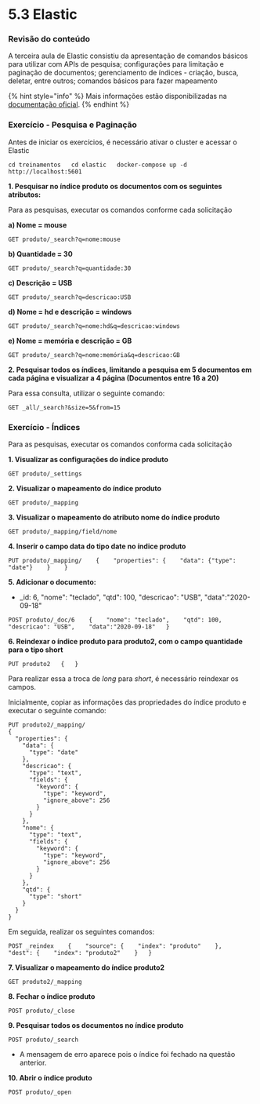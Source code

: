 # 5.3 Elastic

### Revisão do conteúdo

A terceira aula de Elastic consistiu da apresentação de comandos básicos para utilizar com APIs de pesquisa; configurações para limitação e paginação de documentos; gerenciamento de índices - criação, busca, deletar, entre outros; comandos básicos para fazer  mapeamento

{% hint style="info" %}
 Mais informações estão disponibilizadas na [documentação oficial](https://www.elastic.co/guide/index.html).
{% endhint %}

### **Exercício - Pesquisa e Paginação**

Antes de iniciar os exercícios, é necessário ativar o cluster e acessar o Elastic

`cd treinamentos  
cd elastic  
docker-compose up -d  
http://localhost:5601`

**1. Pesquisar no índice produto os documentos com os seguintes atributos:**

Para as pesquisas, executar os comandos conforme cada solicitação

**a\) Nome = mouse** 

`GET produto/_search?q=nome:mouse`

**b\) Quantidade = 30**

`GET produto/_search?q=quantidade:30`

**c\) Descrição = USB**

`GET produto/_search?q=descricao:USB`

**d\) Nome = hd e descrição = windows**

`GET produto/_search?q=nome:hd&q=descricao:windows`

**e\) Nome = memória e descrição = GB**

`GET produto/_search?q=nome:memória&q=descricao:GB`

**2. Pesquisar todos os índices, limitando a pesquisa em 5 documentos em cada página e visualizar a 4 página \(Documentos entre 16 a 20\)**

Para essa consulta, utilizar o seguinte comando:

`GET _all/_search?&size=5&from=15`

### **Exercício - Índices**

Para as pesquisas, executar os comandos conforma cada solicitação

**1. Visualizar as configurações do índice produto**

`GET produto/_settings`

**2. Visualizar o mapeamento do índice produto**

`GET produto/_mapping`

**3. Visualizar o mapeamento do atributo nome do índice produto**

`GET produto/_mapping/field/nome`

**4. Inserir o campo data do tipo date no índice produto**

`PUT produto/_mapping/   
{   
"properties": {   
   "data": {"type": "date"}   
   }   
}`

**5. Adicionar o documento:**

* \_id: 6, "nome": "teclado", "qtd": 100, "descricao": "USB", "data":"2020-09-18"

`POST produto/_doc/6   
{   
   "nome": "teclado",   
   "qtd": 100,   
   "descricao": "USB",   
   "data":"2020-09-18"  
}`

**6. Reindexar o índice produto para produto2, com o campo quantidade para o tipo short**

`PUT produto2  
{  
}`

Para realizar essa a troca de _long_ para _short_, é necessário reindexar os campos. 

Inicialmente, copiar as informações das propriedades do índice produto e executar o seguinte comando:

```text
PUT produto2/_mapping/
{
  "properties": {
    "data": {
      "type": "date"
    },
    "descricao": {
      "type": "text",
      "fields": {
        "keyword": {
          "type": "keyword",
          "ignore_above": 256
        }
      }
    },
    "nome": {
      "type": "text",
      "fields": {
        "keyword": {
          "type": "keyword",
          "ignore_above": 256
        }
      }
    },
    "qtd": {
      "type": "short"
    }
  }
}
```

Em seguida, realizar os seguintes comandos:

`POST _reindex   
{   
   "source": {   
      "index": "produto"   
   },   
   "dest": {   
      "index": "produto2"   
   }  
}`

**7. Visualizar o mapeamento do índice produto2**

`GET produto2/_mapping`

**8. Fechar o índice produto**

`POST produto/_close`

**9. Pesquisar todos os documentos no índice produto**

`POST produto/_search`

* A mensagem de erro aparece pois o índice foi fechado na questão anterior.

**10. Abrir o índice produto**

`POST produto/_open`

